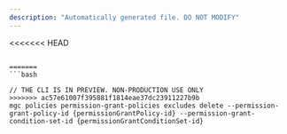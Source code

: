 ```yaml
---
description: "Automatically generated file. DO NOT MODIFY"
---
```


<<<<<<< HEAD
```cli

=======
```bash

// THE CLI IS IN PREVIEW. NON-PRODUCTION USE ONLY
>>>>>>> ac57e61007f395881f1814eae37dc23911227b9b
mgc policies permission-grant-policies excludes delete --permission-grant-policy-id {permissionGrantPolicy-id} --permission-grant-condition-set-id {permissionGrantConditionSet-id}

```